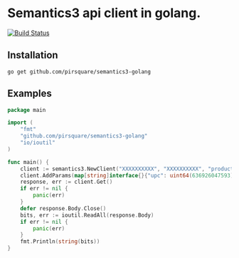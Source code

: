 # Semantics3 api client in golang.
[![Build Status](https://travis-ci.org/pirsquare/semantics3-golang.svg?branch=master)](https://travis-ci.org/pirsquare/semantics3-golang)

## Installation

    go get github.com/pirsquare/semantics3-golang

## Examples
```go
package main

import (
	"fmt"
	"github.com/pirsquare/semantics3-golang"
	"io/ioutil"
)

func main() {
	client := semantics3.NewClient("XXXXXXXXXX", "XXXXXXXXXX", "products")
	client.AddParams(map[string]interface{}{"upc": uint64(636926047593)})
	response, err := client.Get()
	if err != nil {
		panic(err)
	}
	defer response.Body.Close()
	bits, err := ioutil.ReadAll(response.Body)
	if err != nil {
		panic(err)
	}
	fmt.Println(string(bits))
}

```